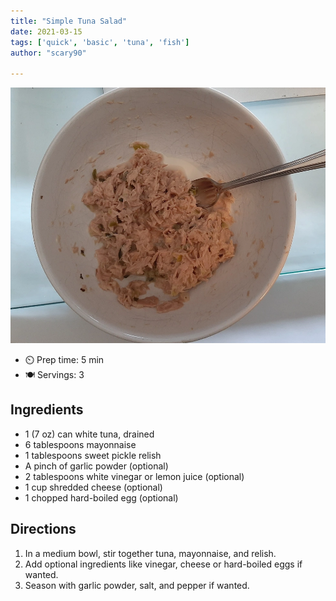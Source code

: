 ```yaml
---
title: "Simple Tuna Salad"
date: 2021-03-15
tags: ['quick', 'basic', 'tuna', 'fish']
author: "scary90"

---
```


![Tuna Salad](/static/pix/tuna-salad.webp)

- ⏲️ Prep time: 5 min
- 🍽️ Servings: 3

## Ingredients

- 1 (7 oz) can white tuna, drained
- 6 tablespoons mayonnaise
- 1 tablespoons sweet pickle relish
- A pinch of garlic powder (optional)
- 2 tablespoons white vinegar or lemon juice (optional)
- 1 cup shredded cheese (optional)
- 1 chopped hard-boiled egg (optional)

## Directions

1. In a medium bowl, stir together tuna, mayonnaise, and relish.
2. Add optional ingredients like vinegar, cheese or hard-boiled eggs if wanted.
3. Season with garlic powder, salt, and pepper if wanted.

